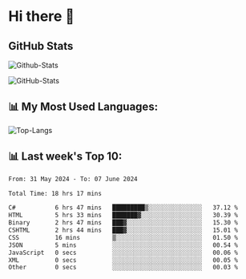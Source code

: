 # Hi there 👋

## GitHub Stats
![Github-Stats](https://github-readme-stats-sigma-five.vercel.app/api?username=ltorson&show_icons=true&theme=radical&count_private=true)

![GitHub-Stats](https://github-readme-stats.vercel.app/api/wakatime?username=LeeTorson&theme=synthwave&size_weight=0.5&count_weight=0.5&title_color=36F9F6&langs_count=10&count_private=true)

## 📊 My Most Used Languages:
![Top-Langs](https://github-readme-stats-sigma-five.vercel.app/api/top-langs/?username=LTorson&layout=compact&langs_count=10)


## 📊 Last week's Top 10:
<!--START_SECTION:waka-->

```txt
From: 31 May 2024 - To: 07 June 2024

Total Time: 18 hrs 17 mins

C#           6 hrs 47 mins   █████████▒░░░░░░░░░░░░░░░   37.12 %
HTML         5 hrs 33 mins   ███████▓░░░░░░░░░░░░░░░░░   30.39 %
Binary       2 hrs 47 mins   ███▓░░░░░░░░░░░░░░░░░░░░░   15.30 %
CSHTML       2 hrs 44 mins   ███▓░░░░░░░░░░░░░░░░░░░░░   15.01 %
CSS          16 mins         ▒░░░░░░░░░░░░░░░░░░░░░░░░   01.50 %
JSON         5 mins          ░░░░░░░░░░░░░░░░░░░░░░░░░   00.54 %
JavaScript   0 secs          ░░░░░░░░░░░░░░░░░░░░░░░░░   00.06 %
XML          0 secs          ░░░░░░░░░░░░░░░░░░░░░░░░░   00.05 %
Other        0 secs          ░░░░░░░░░░░░░░░░░░░░░░░░░   00.03 %
```

<!--END_SECTION:waka-->
